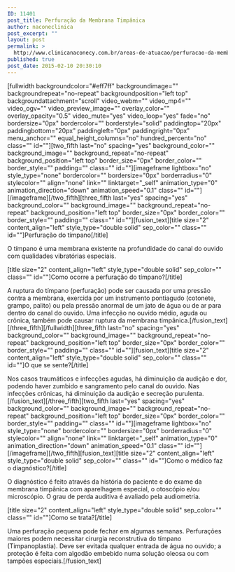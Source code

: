 ```yaml
---
ID: 11401
post_title: Perfuração da Membrana Timpânica
author: naconeclinica
post_excerpt: ""
layout: post
permalink: >
  http://www.clinicanaconecy.com.br/areas-de-atuacao/perfuracao-da-membrana-timpanica/
published: true
post_date: 2015-02-10 20:30:10
---
```

[fullwidth backgroundcolor="#eff7ff" backgroundimage="" backgroundrepeat="no-repeat" backgroundposition="left top" backgroundattachment="scroll" video_webm="" video_mp4="" video_ogv="" video_preview_image="" overlay_color="" overlay_opacity="0.5" video_mute="yes" video_loop="yes" fade="no" bordersize="0px" bordercolor="" borderstyle="solid" paddingtop="20px" paddingbottom="20px" paddingleft="0px" paddingright="0px" menu_anchor="" equal_height_columns="no" hundred_percent="no" class="" id=""][two_fifth last="no" spacing="yes" background_color="" background_image="" background_repeat="no-repeat" background_position="left top" border_size="0px" border_color="" border_style="" padding="" class="" id=""][imageframe lightbox="no" style_type="none" bordercolor="" bordersize="0px" borderradius="0" stylecolor="" align="none" link="" linktarget="_self" animation_type="0" animation_direction="down" animation_speed="0.1" class="" id=""] <img alt="" src="http://www.clinicanaconecy.com.br/wp-content/uploads/2015/02/timpano1.jpg" />[/imageframe][/two_fifth][three_fifth last="yes" spacing="yes" background_color="" background_image="" background_repeat="no-repeat" background_position="left top" border_size="0px" border_color="" border_style="" padding="" class="" id=""][fusion_text][title size="2" content_align="left" style_type="double solid" sep_color="" class="" id=""]Perfuração do tímpano[/title]

O tímpano é uma membrana existente na profundidade do canal do ouvido com qualidades vibratórias especiais.

[title size="2" content_align="left" style_type="double solid" sep_color="" class="" id=""]Como ocorre a perfuração do tímpano?[/title]

A ruptura do tímpano (perfuração) pode ser causada por uma pressão contra a membrana, exercida por um instrumento pontiagudo (cotonete, grampo, palito) ou pela pressão anormal de um jato de água ou de ar para dentro do canal do ouvido. Uma infecção no ouvido médio, aguda ou crônica, também pode causar ruptura da membrana timpânica.[/fusion_text][/three_fifth][/fullwidth][three_fifth last="no" spacing="yes" background_color="" background_image="" background_repeat="no-repeat" background_position="left top" border_size="0px" border_color="" border_style="" padding="" class="" id=""][fusion_text][title size="2" content_align="left" style_type="double solid" sep_color="" class="" id=""]O que se sente?[/title]

Nos casos traumáticos e infecções agudas, há diminuição da audição e dor, podendo haver zumbido e sangramento pelo canal do ouvido. Nas infecções crônicas, há diminuição da audição e secreção purulenta.[/fusion_text][/three_fifth][two_fifth last="yes" spacing="yes" background_color="" background_image="" background_repeat="no-repeat" background_position="left top" border_size="0px" border_color="" border_style="" padding="" class="" id=""][imageframe lightbox="no" style_type="none" bordercolor="" bordersize="0px" borderradius="0" stylecolor="" align="none" link="" linktarget="_self" animation_type="0" animation_direction="down" animation_speed="0.1" class="" id=""] <img alt="" src="http://www.clinicanaconecy.com.br/wp-content/uploads/2015/02/timpano2.jpg" />[/imageframe][/two_fifth][fusion_text][title size="2" content_align="left" style_type="double solid" sep_color="" class="" id=""]Como o médico faz o diagnóstico?[/title]

O diagnóstico é feito através da história do paciente e do exame da membrana timpânica com aparelhagem especial, o otoscópio e/ou microscópio. O grau de perda auditiva é avaliado pela audiometria.

[title size="2" content_align="left" style_type="double solid" sep_color="" class="" id=""]Como se trata?[/title]

Uma perfuração pequena pode fechar em algumas semanas. Perfurações maiores podem necessitar cirurgia reconstrutiva do tímpano (Timpanoplastia). Deve ser evitada qualquer entrada de água no ouvido; a proteção é feita com algodão embebido numa solução oleosa ou com tampões especiais.[/fusion_text]